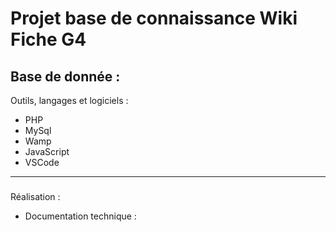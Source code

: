 # Projet base de connaissance Wiki Fiche G4
Base de donnée : 
-----------------

Outils, langages et logiciels :

* PHP
* MySql
* Wamp
* JavaScript
* VSCode

-----------------
#####
Réalisation :
* Documentation technique : 
  

